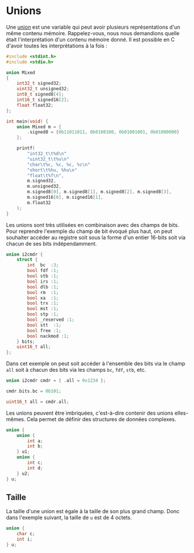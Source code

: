 # Unions

Une [union](https://en.wikipedia.org/wiki/Union_type) est une variable qui peut avoir plusieurs représentations d'un même contenu mémoire. Rappelez-vous, nous nous demandions quelle était l'interprétation d'un contenu mémoire donné. Il est possible en C d'avoir toutes les interprétations à la fois :

```c
#include <stdint.h>
#include <stdio.h>

union Mixed
{
    int32_t signed32;
    uint32_t unsigned32;
    int8_t signed8[4];
    int16_t signed16[2];
    float float32;
};

int main(void) {
    union Mixed m = {
        .signed8 = {0b11011011, 0b0100100, 0b01001001, 0b01000000}
    };

    printf(
        "int32_t\t%d\n"
        "uint32_t\t%u\n"
        "char\t%c, %c, %c, %c\n"
        "short\t%hu, %hu\n"
        "float\t%f\n",
        m.signed32,
        m.unsigned32,
        m.signed8[0], m.signed8[1], m.signed8[2], m.signed8[3],
        m.signed16[0], m.signed16[1],
        m.float32
    );
}
```

Les unions sont très utilisées en combinaison avec des champs de bits. Pour reprendre l'exemple du champ de bit évoqué plus haut, on peut souhaiter accéder au registre soit sous la forme d'un entier 16-bits soit via chacun de ses bits indépendamment.

```c
union i2cmdr {
    struct {
        int  bc  :3;
        bool fdf :1;
        bool stb :1;
        bool irs :1;
        bool dlb :1;
        bool rm  :1;
        bool xa  :1;
        bool trx :1;
        bool mst :1;
        bool stp :1;
        bool _reserved :1;
        bool stt  :1;
        bool free :1;
        bool nackmod :1;
    } bits;
    uint16_t all;
};
```

Dans cet exemple on peut soit accéder à l'ensemble des bits via le champ `all` soit à chacun des bits via les champs `bc`, `fdf`, `stb`, etc.

```c
union i2cmdr cmdr = { .all = 0x1234 };

cmdr.bits.bc = 0b101;

uint16_t all = cmdr.all;
```

Les unions peuvent être imbriquées, c'est-à-dire contenir des unions elles-mêmes. Cela permet de définir des structures de données complexes.

```c
union {
    union {
        int a;
        int b;
    } u1;
    union {
        int c;
        int d;
    } u2;
} u;
```

## Taille

La taille d'une union est égale à la taille de son plus grand champ. Donc dans l'exemple suivant, la taille de `u` est de 4 octets.

```c
union {
    char c;
    int i;
} u;
```
